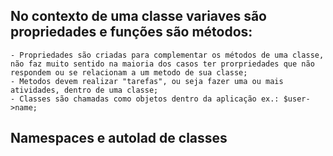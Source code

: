 

## No contexto de uma classe variaves são propriedades e funções são métodos:
    - Propriedades são criadas para complementar os métodos de uma classe, não faz muito sentido na maioria dos casos ter prorpriedades que não respondem ou se relacionam a um metodo de sua classe;
    - Metodos devem realizar "tarefas", ou seja fazer uma ou mais atividades, dentro de uma classe;
    - Classes são chamadas como objetos dentro da aplicação ex.: $user->name;

## Namespaces e autolad de classes